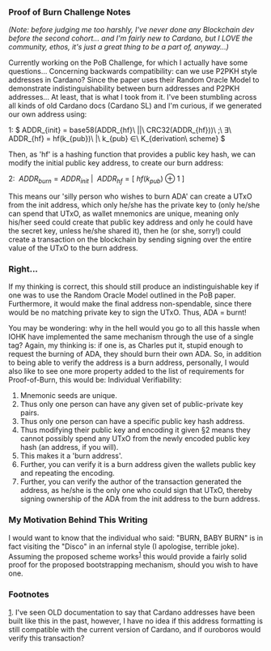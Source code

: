 ### Proof of Burn Challenge Notes

*(Note: before judging me too harshly, I've never done any Blockchain dev before the second cohort... and I'm fairly new to Cardano, but I LOVE the community, ethos, it's just a great thing to be a part of, anyway...)*

Currently working on the PoB Challenge, for which I actually have some questions... Concerning backwards compatibility: can we use P2PKH style addresses in Cardano? Since the paper uses their Random Oracle Model to demonstrate indistinguishability between burn addresses and P2PKH addresses... At least, that is what I took from it. I've been stumbling across all kinds of old Cardano docs (Cardano SL) and I'm curious, if we generated our own address using:

1: $ ADDR_{init} = base58(ADDR_{hf}\ ||\ CRC32(ADDR_{hf}))\ ;\ ∃\ ADDR_{hf} = hf(k_{pub})\ |\ k_{pub} ∈\ K_{derivation\ scheme}  $

Then, as 'hf' is a hashing function that provides a public key hash, we can modify the initial public key address, to create our burn address:

2: $\ ADDR_{burn} = ADDR_{init}\ |\ \ ADDR_{hf} = \big[\ hf(k_{pub})\ ⊕\ 1\ \big]$

This means our 'silly person who wishes to burn ADA' can create a UTxO from the init address, which only he/she has the private key to (only he/she can spend that UTxO, as wallet mnemonics are unique, meaning only his/her seed could create that public key address and only he could have the secret key, unless he/she shared it), then he (or she, sorry!) could create a transaction on the blockchain by sending signing over the entire value of the UTxO to the burn address.

### Right...

If my thinking is correct, this should still produce an indistinguishable key if one was to use the Random Oracle Model outlined in the PoB paper. Furthermore, it would make the final address non-spendable, since there would be no matching private key to sign the UTxO. Thus, ADA = burnt!

You may be wondering: why in the hell would you go to all this hassle when IOHK have implemented the same mechanism through the use of a single tag? Again, my thinking is: if one is, as Charles put it, stupid enough to request the burning of ADA, they should burn their own ADA. So, in addition to being able to verify the address is a burn address, personally, I would also like to see one more property added to the list of requirements for Proof-of-Burn, this would be: Individual Verifiability:

1. Mnemonic seeds are unique.
2. Thus only one person can have any given set of public-private key pairs.
3. Thus only one person can have a specific public key hash address.
4. Thus modifying their public key and encoding it given §2 means they cannot possibly spend any UTxO from the newly encoded public key hash (an address, if you will).
5. This makes it a 'burn address'.
6. Further, you can verify it is a burn address given the wallets public key and repeating the encoding.
7. Further, you can verify the author of the transaction generated the address, as he/she is the only one who could sign that UTxO, thereby signing ownership of the ADA from the init address to the burn address.

### My Motivation Behind This Writing

I would want to know that the individual who said: "BURN, BABY BURN" is in fact visiting the "Disco" in an infernal style (I apologise, terrible joke). Assuming the proposed scheme works<sup><a href="#fn1">1</a></sup> this would provide a fairly solid proof for the proposed bootstrapping mechanism, should you wish to have one.

### Footnotes

<a href="#fn1" id="fn1">1</a>. I've seen OLD documentation to say that Cardano addresses have been built like this in the past, however, I have no idea if this address formatting is still compatible with the current version of Cardano, and if ouroboros would verify this transaction?